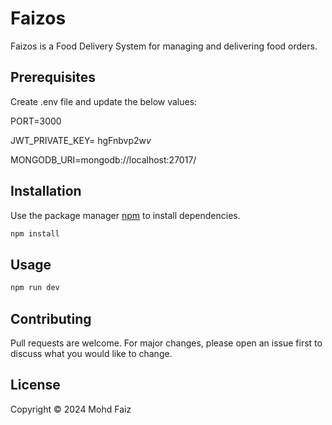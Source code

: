# Faizos

Faizos is a Food Delivery System for managing and delivering food orders.

## Prerequisites

Create .env file and update the below values:

PORT=3000

JWT_PRIVATE_KEY= hgFnbvp2w$v$

MONGODB_URI=mongodb://localhost:27017/

## Installation

Use the package manager [npm](https://docs.npmjs.com/) to install dependencies.

```bash
npm install
```

## Usage

```bash
npm run dev
```

## Contributing

Pull requests are welcome. For major changes, please open an issue first
to discuss what you would like to change.

## License

Copyright &copy; 2024 Mohd Faiz

